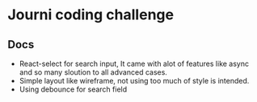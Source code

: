 # Journi coding challenge

## Docs

- React-select for search input, It came with alot of features like async and so many sloution to all advanced cases.
- Simple layout like wireframe, not using too much of style is intended. 
- Using debounce for search field